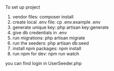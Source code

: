 To set up project

1. vendor files: composer install
2. create local .env file: cp .env.example .env
3. generate unique key: php artisan key:generate
4. give db credentials in .env
5. run migrations: php artisan migrate
6. run the seeders: php artisan db:seed
7. install npm packages: npm install
8. run npm for dev: npm run watch

you can find login in UserSeeder.php 

